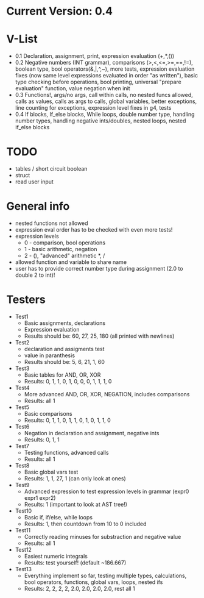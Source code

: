 # Current Version: 0.4

# V-List
* 0.1 Declaration, assignment, print, expression evaluation (+,*,())
* 0.2 Negative numbers (INT grammar), comparisons (>,<,<=,>=,==,!=), boolean type, bool operators(&,|,^,~), more tests, expression evaluation fixes (now same level expressions evaluated in order "as written"), basic type checking before operations, bool printing, universal "prepare evaluation" function, value negation when init
* 0.3 Functions!, args/no args, call within calls, no nested funcs allowed, calls as values, calls as args to calls, global variables, better exceptions, line counting for exceptions, expression level fixes in g4, tests
* 0.4 If blocks, If_else blocks, While loops, double number type, handling number types, handling negative ints/doubles, nested loops, nested if_else blocks

# TODO
* tables / short circuit boolean
* struct
* read user input

# General info
* nested functions not allowed
* expression eval order has to be checked with even more tests!
* expression levels
    * 0 - comparison, bool operations
    * 1 - basic arithmetic, negation
    * 2 - (), "advanced" arithmetic *, /
* allowed function and variable to share name
* user has to provide correct number type during assignment (2.0 to double 2 to int)!

# Testers
* Test1
    * Basic assignments, declarations
    * Expression evaluation 
    * Results should be: 60, 27, 25, 180 (all printed with newlines)
* Test2
    * declaration and assigments test
    * value in paranthesis
    * Results should be: 5, 6, 21, 1, 60
* Test3
    * Basic tables for AND, OR, XOR
    * Results: 0, 1, 1, 0, 1, 0, 0, 0, 1, 1, 1, 0
* Test4
    * More advanced AND, OR, XOR, NEGATION, includes comparisons
    * Results: all 1
* Test5
    * Basic comparisons
    * Results: 0, 1, 1, 0, 1, 1, 0, 1, 0, 1, 1, 0
* Test6
    * Negation in declaration and assignment, negative ints
    * Results: 0, 1, 1
* Test7
    * Testing functions, advanced calls
    * Results: all 1
* Test8
    * Basic global vars test
    * Results: 1, 1, 27, 1 (can only look at ones)
* Test9 
    * Advanced expression to test expression levels in grammar (expr0 expr1 expr2)
    * Results: 1 (important to look at AST tree!)
* Test10
    * Basic if, if/else, while loops
    * Results: 1, then countdown from 10 to 0 included
* Test11
    * Correctly reading minuses for substraction and negative value
    * Results: all 1
* Test12
    * Easiest numeric integrals
    * Results: test yourself! (default ~186.667)
* Test13
    * Everything implement so far, testing multiple types, calculations, bool operators, functions, global vars, loops, nested ifs
    * Results: 2, 2, 2, 2, 2.0, 2.0, 2.0, 2.0, rest all 1